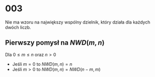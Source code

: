 # 003

Nie ma wzoru na największy wspólny dzielnik, który działa dla każdych dwóch liczb.

## Pierwszy pomysł na $NWD(m, n)$

Dla $0 \leqslant m \leqslant n$ oraz $n > 0$

- Jeśli $m = 0$ to $NWD(m, n) = n$
- Jeśli $m > 0$ to $NWD(m, n) = NWD(n - m, m)$
